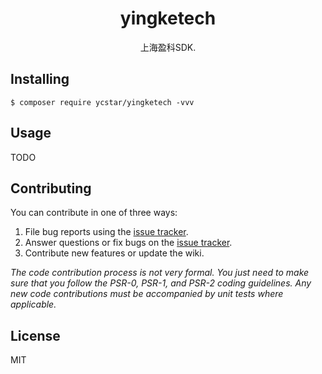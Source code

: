 <h1 align="center"> yingketech </h1>

<p align="center"> 上海盈科SDK.</p>


## Installing

```shell
$ composer require ycstar/yingketech -vvv
```

## Usage

TODO

## Contributing

You can contribute in one of three ways:

1. File bug reports using the [issue tracker](https://github.com/ycstar/yingketech/issues).
2. Answer questions or fix bugs on the [issue tracker](https://github.com/ycstar/yingketech/issues).
3. Contribute new features or update the wiki.

_The code contribution process is not very formal. You just need to make sure that you follow the PSR-0, PSR-1, and PSR-2 coding guidelines. Any new code contributions must be accompanied by unit tests where applicable._

## License

MIT